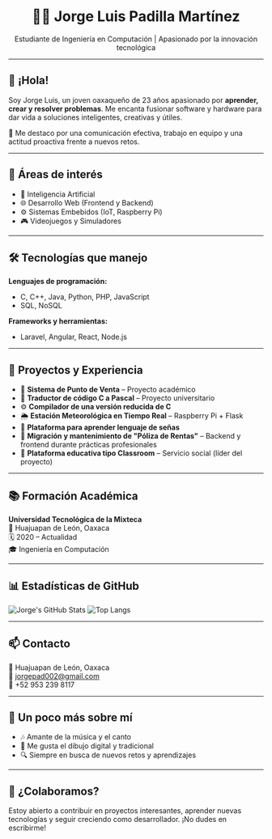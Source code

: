 <!-- Banner opcional -->
<!-- <img src="https://your-banner-image.com/banner.png" alt="banner" /> -->

<h1 align="center">👨‍💻 Jorge Luis Padilla Martínez</h1>
<p align="center">Estudiante de Ingeniería en Computación | Apasionado por la innovación tecnológica</p>

---

## 👋 ¡Hola!

Soy Jorge Luis, un joven oaxaqueño de 23 años apasionado por **aprender, crear y resolver problemas**. Me encanta fusionar software y hardware para dar vida a soluciones inteligentes, creativas y útiles.

💬 Me destaco por una comunicación efectiva, trabajo en equipo y una actitud proactiva frente a nuevos retos.

---

## 🚀 Áreas de interés

- 🤖 Inteligencia Artificial  
- 🌐 Desarrollo Web (Frontend y Backend)  
- ⚙️ Sistemas Embebidos (IoT, Raspberry Pi)  
- 🎮 Videojuegos y Simuladores

---

## 🛠️ Tecnologías que manejo

**Lenguajes de programación:**
- C, C++, Java, Python, PHP, JavaScript  
- SQL, NoSQL  

**Frameworks y herramientas:**
- Laravel, Angular, React, Node.js  

---

## 💼 Proyectos y Experiencia

- 🧾 **Sistema de Punto de Venta** – Proyecto académico  
- 🔁 **Traductor de código C a Pascal** – Proyecto universitario  
- ⚙️ **Compilador de una versión reducida de C**  
- 🌦️ **Estación Meteorológica en Tiempo Real** – Raspberry Pi + Flask  
- 🤟 **Plataforma para aprender lenguaje de señas**  
- 🔧 **Migración y mantenimiento de "Póliza de Rentas"** – Backend y frontend durante prácticas profesionales  
- 🏫 **Plataforma educativa tipo Classroom** – Servicio social (líder del proyecto)  

---

## 📚 Formación Académica

**Universidad Tecnológica de la Mixteca**  
📍 Huajuapan de León, Oaxaca  
🗓️ 2020 – Actualidad  
🎓 Ingeniería en Computación

---

## 📊 Estadísticas de GitHub

![Jorge's GitHub Stats](https://github-readme-stats.vercel.app/api?username=Jorge002pad&show_icons=true&theme=gruvbox)
![Top Langs](https://github-readme-stats.vercel.app/api/top-langs/?username=Jorge002pad&layout=compact&theme=gruvbox)

---

## 📫 Contacto

📍 Huajuapan de León, Oaxaca  
📧 [jorgepad002@gmail.com](mailto:jorgepad002@gmail.com)  
📱 +52 953 239 8117  
<!-- Agrega tu LinkedIn si tienes -->
<!-- 🔗 [LinkedIn](https://www.linkedin.com/in/tuusuario) -->

---

## 🎵 Un poco más sobre mí

- 🎶 Amante de la música y el canto  
- 🎨 Me gusta el dibujo digital y tradicional  
- 🔍 Siempre en busca de nuevos retos y aprendizajes

---

## 🤝 ¿Colaboramos?

Estoy abierto a contribuir en proyectos interesantes, aprender nuevas tecnologías y seguir creciendo como desarrollador. ¡No dudes en escribirme!




